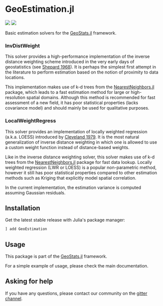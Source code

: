 # GeoEstimation.jl

[![][travis-img]][travis-url] [![][codecov-img]][codecov-url]

Basic estimation solvers for the [GeoStats.jl](https://github.com/JuliaEarth/GeoStats.jl) framework.

### InvDistWeight

This solver provides a high-performance implementation of the inverse distance weighting scheme
introduced in the very early days of geostatistics (see [Shepard 1968](https://dl.acm.org/citation.cfm?id=810616)).
It is perhaps the simplest first attempt in the literature to perform estimation based on the
notion of proximity to data locations.

This implementation makes use of k-d trees from the [NearestNeighbors.jl](https://github.com/KristofferC/NearestNeighbors.jl)
package, which leads to a fast estimation method for large or high-resolution spatial domains.
Although this method is recommended for fast assessment of a new field, it has poor statistical
properties (lacks covariance model) and should mainly be used for qualitative purposes.

### LocalWeightRegress

This solver provides an implementation of locally weighted regression (a.k.a. LOESS) introduced by
[Cleveland 1979](http://www.stat.washington.edu/courses/stat527/s13/readings/Cleveland_JASA_1979.pdf).
It is the most natural generalization of inverse distance weighting in which one is allowed to use a
custom weight function instead of distance-based weights.

Like in the inverse distance weighting solver, this solver makes use of k-d trees from the
[NearestNeighbors.jl](https://github.com/KristofferC/NearestNeighbors.jl) package for fast data
lookup. Locally weighted regression (LWR or LOESS) is a popular non-parametric method, however
it still has poor statistical properties compared to other estimation methods such as Kriging
that explicitly model spatial correlation.

In the current implementation, the estimation variance is computed assuming Gaussian residuals.

## Installation

Get the latest stable release with Julia's package manager:

```julia
] add GeoEstimation
```

## Usage

This package is part of the [GeoStats.jl](https://github.com/JuliaEarth/GeoStats.jl) framework.

For a simple example of usage, please check the main documentation.

## Asking for help

If you have any questions, please contact our community on the [gitter channel](https://gitter.im/JuliaEarth/GeoStats.jl).

[travis-img]: https://travis-ci.com/JuliaEarth/GeoEstimation.jl.svg?branch=master
[travis-url]: https://travis-ci.com/JuliaEarth/GeoEstimation.jl

[codecov-img]: https://codecov.io/gh/JuliaEarth/GeoEstimation.jl/branch/master/graph/badge.svg
[codecov-url]: https://codecov.io/gh/JuliaEarth/GeoEstimation.jl
